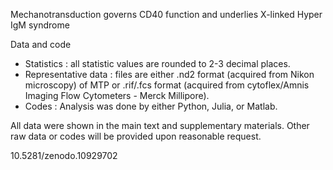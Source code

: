 Mechanotransduction governs CD40 function and underlies X-linked Hyper IgM syndrome

Data and code

- Statistics : all statistic values are rounded to 2-3 decimal places.
- Representative data : files are either .nd2 format (acquired from Nikon microscopy) of MTP or .rif/.fcs format (acquired from cytoflex/Amnis Imaging Flow Cytometers - Merck Millipore).
- Codes : Analysis was done by either Python, Julia, or Matlab. 

All data were shown in the main text and supplementary materials.
Other raw data or codes will be provided upon reasonable request.

10.5281/zenodo.10929702
